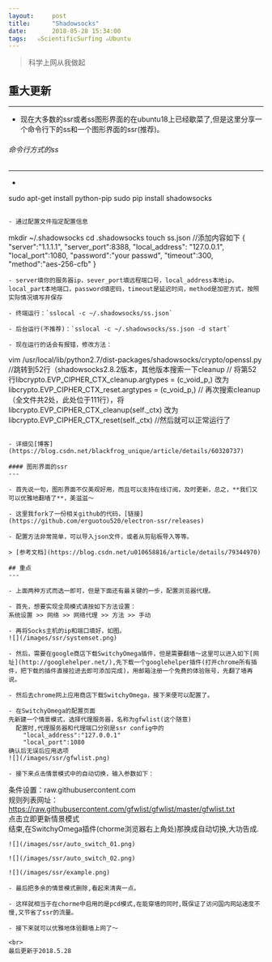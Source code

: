 ```yaml
---
layout:     post
title:      "Shadowsocks"
date:       2018-05-28 15:34:00
tags:   ๑ScientificSurfing ๑Ubuntu
---
```

> 科学上网从我做起  

## 重大更新
---

- 现在大多数的ssr或者ss图形界面的在ubuntu18上已经歇菜了,但是这里分享一个命令行下的ss和一个图形界面的ssr(推荐)。

###### 命令行方式的ss
---

- ```
sudo apt-get install python-pip
sudo pip install shadowsocks
```

- 通过配置文件指定配置信息
```
mkdir ~/.shadowsocks
cd .shadowsocks
touch ss.json
//添加内容如下
{
    "server":"1.1.1.1",
    "server_port":8388,
    "local_address": "127.0.0.1",
    "local_port":1080,
    "password":"your passwd",
    "timeout":300,
    "method":"aes-256-cfb"
}
```
- server填你的服务器ip，sever_port填远程端口号，local_address本地ip，local_part本地端口，password填密码，timeout是延迟时间，method是加密方式，按照实际情况填写并保存

- 终端运行：`sslocal -c ~/.shadowsocks/ss.json`

- 后台运行(不推荐)：`sslocal -c ~/.shadowsocks/ss.json -d start`

- 现在运行的话会有报错，修改方法：
```
vim /usr/local/lib/python2.7/dist-packages/shadowsocks/crypto/openssl.py
//跳转到52行（shadowsocks2.8.2版本，其他版本搜索一下cleanup
//
将第52行libcrypto.EVP_CIPHER_CTX_cleanup.argtypes = (c_void_p,)
改为libcrypto.EVP_CIPHER_CTX_reset.argtypes = (c_void_p,)
//
再次搜索cleanup（全文件共2处，此处位于111行），将libcrypto.EVP_CIPHER_CTX_cleanup(self._ctx)
改为libcrypto.EVP_CIPHER_CTX_reset(self._ctx)
//然后就可以正常运行了
```

- 详细见[博客](https://blog.csdn.net/blackfrog_unique/article/details/60320737)

#### 图形界面的ssr
---

- 首先说一句，图形界面不仅美观好用，而且可以支持在线订阅，及时更新，总之，**我们又可以优雅地翻墙了**，美滋滋～

- 这里我fork了一份相关github的代码，[链接](https://github.com/erguotou520/electron-ssr/releases)

- 配置方法非常简单，可以导入json文件，或者从剪贴板导入等等。

> [参考文档](https://blog.csdn.net/u010658816/article/details/79344970)

## 重点
---

- 上面两种方式而选一即可，但是下面还有最关键的一步，配置浏览器代理。

- 首先，想要实现全局模式请按如下方法设置：
系统设置 >> 网络 >> 网络代理 >> 方法 >> 手动

- 再将Socks主机的ip和端口填好，如图。
![](/images/ssr/systemset.png)

- 然后，需要在google商店下载SwitchyOmega插件，但是需要翻墙～这里可以进入如下[网址](http://googlehelper.net/),先下载一个googlehelper插件(打开chrome所有插件，把下载的插件直接拉进去即可添加完成)，用邮箱注册一个免费的体验账号，先翻了墙再说。

- 然后去chrome网上应用商店下载SwitchyOmega，接下来便可以配置了。

- 在SwitchyOmega的配置页面  
先新建一个情景模式，选择代理服务器，名称为gfwlist(这个随意)  
  配置时,代理服务器和代理端口分别是ssr config中的   
    "local_address":"127.0.0.1"  
    "local_port":1080  
确认后无误后应用选项  
![](/images/ssr/gfwlist.png)

- 接下来点击情景模式中的自动切换，输入参数如下：
```
条件设置：raw.githubusercontent.com  
规则列表网址：https://raw.githubusercontent.com/gfwlist/gfwlist/master/gfwlist.txt  
点击立即更新情景模式  
结束,在SwitchyOmega插件(chorme浏览器右上角处)那换成自动切换,大功告成.
```
![](/images/ssr/auto_switch_01.png)

![](/images/ssr/auto_switch_02.png)

![](/images/ssr/example.png)

- 最后把多余的情景模式删除,看起来清爽一点。

- 这样就相当于在chorme中启用的是pcd模式,在能穿墙的同时,既保证了访问国内网站速度不慢,又节省了ssr的流量。

- 接下来就可以优雅地体验翻墙上网了～

<br>
最后更新于2018.5.28
